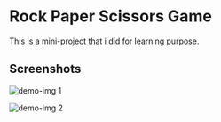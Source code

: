 # Rock Paper Scissors Game

This is a mini-project that i did for learning purpose.

## Screenshots

![demo-img 1](https://raw.githubusercontent.com/kavindujayarathne/rock-paper-scissors/master/public/screenshot1.png)

![demo-img 2](https://raw.githubusercontent.com/kavindujayarathne/rock-paper-scissors/master/public/screenshot2.png)
